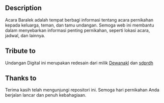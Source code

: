 ## Description

Acara Baralek adalah tempat berbagi informasi tentang acara pernikahan kepada keluarga, teman, dan tamu undangan. Semoga web ini membantu dalam menyebarkan informasi penting pernikahan, seperti lokasi acara, jadwal, dan lainnya.

## Tribute to

Undangan Digital ini merupakan redesain dari milik [Dewanakl](https://github.com/dewanakl) dan [sdprdh](https://github.com/sdprdh)

## Thanks to

Terima kasih telah mengunjungi repositori ini. Semoga hari pernikahan Anda berjalan lancar dan penuh kebahagiaan.
